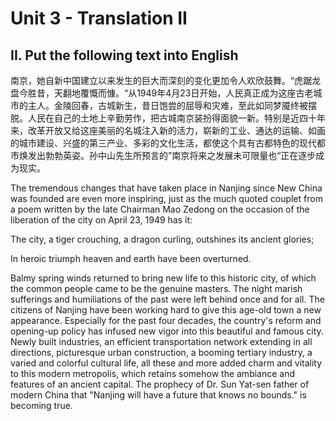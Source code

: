 # Unit 3 - Translation II

## II. Put the following text into English

南京，她自新中国建立以来发生的巨大而深刻的变化更加令人欢欣鼓舞。“虎踞龙盘今胜昔，天翻地覆慨而慷。“从1949年4月23日开始，人民真正成为这座古老城市的主人。金陵回春，古城新生，昔日饱尝的屈辱和灾难，至此如同梦魇终被摆脱。人民在自己的土地上辛勤劳作，把古城南京装扮得面貌一新。特别是近四十年来，改革开放又给这座美丽的名城注入新的活力，崭新的工业、通达的运输、如画的城市建设、兴盛的第三产业、多彩的文化生活，都使这个具有古都特色的现代都市焕发出勃勃英姿。孙中山先生所预言的”南京将来之发展未可限量也“正在逐步成为现实。

The tremendous changes that have taken place in Nanjing since New China was founded are even more inspiring, just as the much quoted couplet from a poem written by the late Chairman Mao Zedong on the occasion of the liberation of the city on April 23, 1949 has it:

The city, a tiger crouching, a dragon curling, outshines its ancient glories;

In heroic triumph heaven and earth have been overturned.

Balmy spring winds returned to bring new life to this historic city, of which the common people came to be the genuine masters. The night marish sufferings and humiliations of the past were left behind once and for all. The citizens of Nanjing have been working hard to give this age-old town a new appearance. Especially for the past four decades, the country's reform and opening-up policy has infused new vigor into this beautiful and famous city. Newly built industries, an efficient transportation network extending in all directions, picturesque urban construction, a booming tertiary industry, a varied and colorful cultural life, all these and more added charm and vitality to this modern metropolis, which retains somehow the ambiance and features of an ancient capital. The prophecy of Dr. Sun Yat-sen father of modern China that "Nanjing will have a future that knows no bounds." is becoming true.
